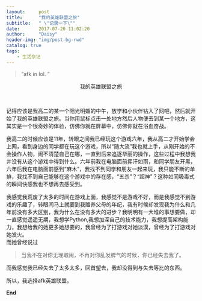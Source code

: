 ```yaml
---
layout:     post
title:      "我的英雄联盟之旅"
subtitle:   " \"记录一下\""
date:       2017-07-20 11:02:20
author:     "Daisy"
header-img: "img/post-bg-rwd"
catalog: true
tags:
    - 生活杂记
---
```


> “afk in lol. ”

<p align="center">我的英雄联盟之旅</p><br>
	
   记得应该是我高二的某一个阳光明媚的中午，放学和小伙伴钻入了网吧，然后就开始了我的英雄联盟之旅。当你用鼠标点击一处地方然后人物便去到某一个地方，这其实是一个很奇妙的体验，仿佛你就在屏幕中，仿佛你就在浴血奋战。

   我高二的时候应该是11年，转眼之间我已经玩这个游戏六年，我从高二才开始学会上网，看到身边的同学都在玩这个游戏，所以“随大流”我也就上手，从刚开始的不会操作人物，闹不清楚自己在哪，一直到后来追逐华丽的操作，这些过程中我想我并没有从这个游戏中得到什么。六年前我在电脑面前挥汗如雨，和同学朋友开黑，六年后我在电脑面前感到“麻木”，我找不到同学和朋友一起来玩，我只能不断的单排，我找不到自己能够在这个游戏中的存在感，“五杀”？“超神”？这种如同吸毒式的瞬间快感我也不想再去感受到。

   我感觉我荒废了太多的时间在游戏上面，我感觉不是游戏不好，而是我感觉不到游戏的乐趣了，转眼间马上就要到我赡养父母的年纪，我有时候却发现我为什么和几年前没有多大区别，我为什么在没有多大的进步？我明明有一大堆的事想要做，却一直感觉遥遥无期，我想学Python,我想加深自己的技术能力，我想提高架构能力，我想给我的她更多她想要的，我曾经为了打游戏对她淡漠，曾经为了打游戏对她发火。<br>而她曾经说过
> 当我不在对你无理取闹，不再对你乱发脾气的时候，你已经失去我了。

   而我感觉我已经失去了太多太多，回首望去，我却没得到与失去等比的东西。

   所以，我选择afk英雄联盟。

   **End**





